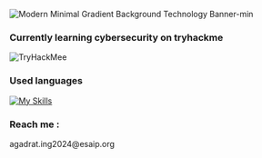 ![Modern Minimal Gradient Background Technology Banner-min](https://user-images.githubusercontent.com/112400062/204390683-8088f638-65d3-4862-bed5-cf0203e887ce.jpg)



<h3>Currently learning cybersecurity on tryhackme</h3>
<img src="https://tryhackme-badges.s3.amazonaws.com/nanou123654.png" alt="TryHackMee">


<h3>Used languages</h3>

[![My Skills](https://skillicons.dev/icons?i=c,html,css,linux,mysql)](https://skillicons.dev)


<h3>Reach me :</h3>
<p>agadrat.ing2024@esaip.org</p>



